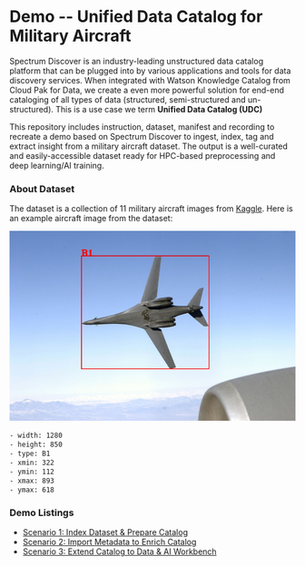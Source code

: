 # Demo -- Unified Data Catalog for Military Aircraft


Spectrum Discover is an industry-leading unstructured data catalog platform that can be plugged into by various applications and tools for data discovery services. When integrated with Watson Knowledge Catalog from Cloud Pak for Data, we create a even more powerful solution for end-end cataloging of all types of data (structured, semi-structured and un-structured). This is a use case we term <B>Unified Data Catalog (UDC)</B>


This repository includes instruction, dataset, manifest and recording to recreate a demo based on Spectrum Discover to ingest, index, tag and extract insight from a military aircraft dataset. The output is a well-curated and easily-accessible dataset ready for HPC-based preprocessing and deep learning/AI training. 


### About Dataset
The dataset is a collection of 11 military aircraft images from [Kaggle](https://www.kaggle.com/a2015003713/militaryaircraftdetectiondataset/version/29). Here is an example aircraft image from the dataset:

<img src=dataset/annotated/00b2add164cb42440a52064e390ea3d2.jpg>

    - width: 1280
    - height: 850	
    - type: B1	
    - xmin: 322	
    - ymin: 112	
    - xmax: 893	
    - ymax: 618


### Demo Listings

 - [Scenario 1: Index Dataset & Prepare Catalog](scenario1/index.md)
 - [Scenario 2: Import Metadata to Enrich Catalog](scenario2/index.md)
 - [Scenario 3: Extend Catalog to Data & AI Workbench](scenario3/index.md)

